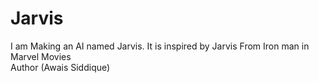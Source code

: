 # Jarvis
I am Making an AI named Jarvis. It is inspired by Jarvis From Iron man in Marvel Movies
<br>
Author (Awais Siddique)
